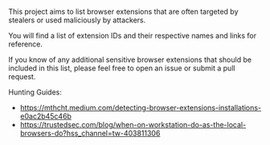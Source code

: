 This project aims to list browser extensions that are often targeted by stealers or used maliciously by attackers.

You will find a list of extension IDs and their respective names and links for reference.

If you know of any additional sensitive browser extensions that should be included in this list, please feel free to open an issue or submit a pull request.

Hunting Guides:
- https://mthcht.medium.com/detecting-browser-extensions-installations-e0ac2b45c46b
- https://trustedsec.com/blog/when-on-workstation-do-as-the-local-browsers-do?hss_channel=tw-403811306
